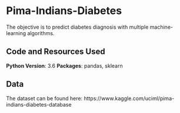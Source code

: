 # Pima-Indians-Diabetes
<p> The objective is to predict diabetes diagnosis with multiple machine-learning algorithms. </p>

## Code and Resources Used
**Python Version**: 3.6
**Packages**: pandas, sklearn




## Data
<p> The dataset can be found here:  https://www.kaggle.com/uciml/pima-indians-diabetes-database</p>
